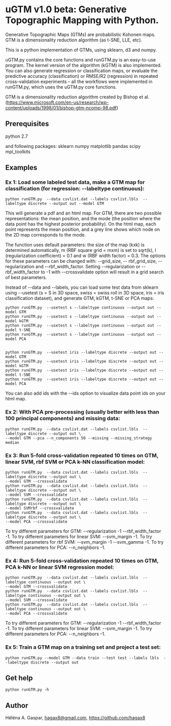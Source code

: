 # uGTM v1.0 beta: Generative Topographic Mapping with Python.

Generative Topographic Maps (GTMs) are probabilistic Kohonen maps. GTM is a dimensionality reduction algorithm (as t-SNE, LLE, etc).

This is a python implementation of GTMs, using sklearn, d3 and numpy.

uGTM.py contains the core functions and runGTM.py is an easy-to-use program. The kernel version of the algorithm (kGTM) is also implemented. You can also generate regression or classification maps, or evaluate the predictive accuracy (classification) or RMSE/R2 (regression) in repeated cross-validation experiments - all the workflows were implemented in runGTM.py, which uses the uGTM.py core functions.

GTM is a dimensionality reduction algorithm created by Bishop et al. (https://www.microsoft.com/en-us/research/wp-content/uploads/1998/01/bishop-gtm-ncomp-98.pdf)


## Prerequisites
python 2.7

and following packages:
sklearn
numpy 
matplotlib
pandas
scipy
mpl_toolkits

## Examples

### Ex 1: Load some labeled test data, make a GTM map for classification (for regression: --labeltype continuous): 

```
python runGTM.py  --data csvlist.dat --labels csvlist.lbls  --labeltype discrete --output out --model GTM
```
This will generate a pdf and an html map. For GTM, there are two possible representations: the mean position, and the mode (the position where the data point has the highest posterior probability). On the html map, each point represents the mean position, and a grey line shows which node on the 2D map corresponds to the mode.

The function uses default parameters: the size of the map (kxk) is determined automatically, m (RBF square grid = mxm) is set to sqrt(k), l (regularization coefficient) = 0.1 and w (RBF width factor) = 0.3. The options for these parameters can be changed with: --grid_size, -- rbf_grid_size, --regularization and --rbf_width_factor. Setting --regularization or --rbf_width_factor to -1 with --crossvalidate option will result in a grid search of best parameters.

Instead of --data and --labels, you can load some test data from sklearn using --usetest (s = S in 3D space, swiss = swiss roll in 3D space, iris = iris classification dataset), and generate GTM, kGTM, t-SNE or PCA maps:

```
python runGTM.py  --usetest s --labeltype continuous --output out --model GTM
python runGTM.py  --usetest s --labeltype continuous --output out --model kGTM
python runGTM.py  --usetest s --labeltype continuous --output out --model t-SNE
python runGTM.py  --usetest s --labeltype continuous --output out --model PCA


```

```
python runGTM.py  --usetest iris --labeltype discrete --output out --model GTM
python runGTM.py  --usetest iris --labeltype discrete --output out --model kGTM
python runGTM.py  --usetest iris --labeltype discrete --output out --model t-SNE
python runGTM.py  --usetest iris --labeltype discrete --output out --model PCA

```

You can also add ids with the --ids option to visualize data point ids on your html map.


### Ex 2: With PCA pre-processing (usually better with less than 100 principal components) and missing data:

```
python runGTM.py  --data csvlist.dat --labels csvlist.lbls  --labeltype discrete --output out \
--model GTM --pca --n_components 50 --missing --missing_strategy median
```

### Ex 3: Run 5-fold cross-validation repeated 10 times on GTM, linear SVM, rbf SVM or PCA k-NN classification model: 

```
python runGTM.py  --data csvlist.dat --labels csvlist.lbls  --labeltype discrete --output out \
--model GTM --crossvalidate
python runGTM.py  --data csvlist.dat --labels csvlist.lbls  --labeltype discrete --output out \
--model SVM --crossvalidate
python runGTM.py  --data csvlist.dat --labels csvlist.lbls  --labeltype discrete --output out \
--model SVMrbf --crossvalidate
python runGTM.py  --data csvlist.dat --labels csvlist.lbls  --labeltype discrete --output out \
--model PCA --crossvalidate
```
To try different parameters for GTM: --regularization -1 --rbf_width_factor -1.
To try different parameters for linear SVM: --svm_margin -1.
To try different parameters for rbf SVM: --svm_margin -1 --svm_gamma -1.
To try different parameters for PCA: --n_neighbors -1.


### Ex 4: Run 5-fold cross-validation repeated 10 times on GTM, PCA k-NN or linear SVM regression model:

```
python runGTM.py  --data csvlist.dat --labels csvlist.lbls  --labeltype continuous --output out \
--model GTM --crossvalidate
python runGTM.py  --data csvlist.dat --labels csvlist.lbls  --labeltype continuous --output out \
--model SVM --crossvalidate
python runGTM.py  --data csvlist.dat --labels csvlist.lbls  --labeltype continuous --output out \
--model PCA --crossvalidate
```

To try different parameters for GTM: --regularization -1 --rbf_width_factor -1.
To try different parameters for linear SVM: --svm_margin -1.
To try different parameters for PCA: --n_neighbors -1.

### Ex 5: Train a GTM map on a training set and project a test set:

```
python runGTM.py --model GTM --data train --test test --labels lbls  --labeltype discrete --output out
```


## Get help

```
python runGTM.py -h
```


## Author

Héléna A. Gaspar, hagax8@gmail.com, https://github.com/hagax8


